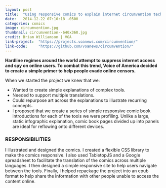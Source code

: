 ```yaml
---
layout: post
title:  "Using responsive comics to explain internet circumvention techniques"
date:   2014-12-22 07:10:18 -0500
categories: comics
image: circumvention.jpg
thumbnail: circumvention--640x360.jpg
credit: Brian Williamson | VOA
link-project:  "https://projects.voanews.com/circumvention/"
link-code:     "https://github.com/voanews/circumvention/"
---
```


**Hardline regimes around the world attempt to suppress internet access and spy on online users. To combat this trend, Voice of America decided to create a simple primer to help people evade online censors.**

When we started the project we knew that we:

* Wanted to create simple explanations of complex tools.
* Needed to support multiple translations.
* Could repurpose art across the explanations to illustrate recurring concepts.
* I proposed that we create a series of simple responsive comic book introductions for each of the tools we were profiling. Unlike a large, static infographic explanation, comic book pages divided up into panels are ideal for reflowing onto different devices.

### RESPONSIBILITIES

I illustrated and designed the comics. I created a flexible CSS library to make the comics responsive. I also used TabletopJS and a Google spreadsheet to facilitate the translation of the comics across multiple languages. I then designed a simple responsive site to help users navigate between the tools. Finally, I helped repackage the project into an epub format to help share the information with other people unable to access the content online.
